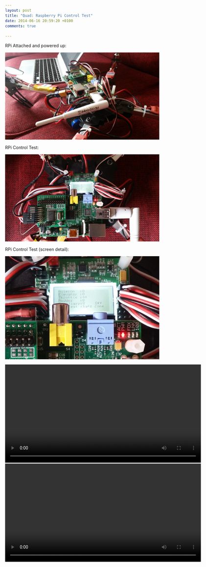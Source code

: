 ```yaml
---
layout: post
title: "Quad: Raspberry Pi Control Test"
date: 2014-06-16 20:59:20 +0100
comments: true

---
```


RPi Attached and powered up:

![](/hardware/quadcopter/63.jpg)

RPi Control Test:

![](/hardware/quadcopter/64.jpg)

RPi Control Test (screen detail):

![](/hardware/quadcopter/65.jpg)

<center><video width="640" controls><source src="https://video.ianrenton.com/quadcopter/firstpicontrol.mp4" type="video/mp4"></video></center>

<center><video width="640" controls><source src="https://video.ianrenton.com/quadcopter/firstkeyboardspinup.mp4" type="video/mp4"></video></center>
